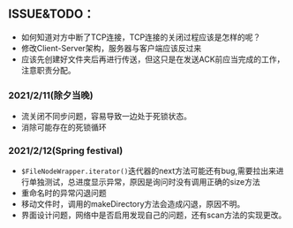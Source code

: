 ## ISSUE&TODO：

* 如何知道对方中断了TCP连接，TCP连接的关闭过程应该是怎样的呢？
* 修改Client-Server架构，服务器与客户端应该反过来
* 应该先创建好文件夹后再进行传送，但这只是在发送ACK前应当完成的工作，注意职责分配。



### 2021/2/11(除夕当晚)

* 流关闭不同步问题，容易导致一边处于死锁状态。
* 消除可能存在的死锁循环



### 2021/2/12(Spring festival)

* `$FileNodeWrapper.iterator()`迭代器的next方法可能还有bug,需要拉出来进行单独测试，总进度显示异常，原因是询问时没有调用正确的size方法
* 重命名时的异常闪退问题
* 移动文件时，调用的makeDirectory方法会造成闪退，原因不明。
* 界面设计问题，网络中是否启用发现自己的问题，还有scan方法的实现更改。